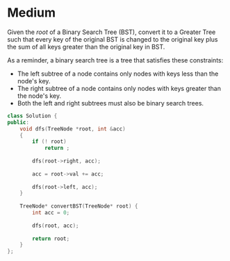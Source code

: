 # Medium

Given the $root$ of a Binary Search Tree (BST), convert it to a Greater Tree such that every key of the original BST is changed to the original key plus the sum of all keys greater than the original key in BST.

As a reminder, a binary search tree is a tree that satisfies these constraints:

- The left subtree of a node contains only nodes with keys less than the node's key.
- The right subtree of a node contains only nodes with keys greater than the node's key.
- Both the left and right subtrees must also be binary search trees.

```cpp
class Solution {
public:
    void dfs(TreeNode *root, int &acc)
    {
        if (! root)
            return ;
        
        dfs(root->right, acc);
        
        acc = root->val += acc;
        
        dfs(root->left, acc);
    }
    
    TreeNode* convertBST(TreeNode* root) {
        int acc = 0;
        
        dfs(root, acc);
        
        return root;
    }
};
```
